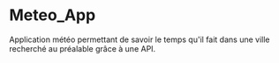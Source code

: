# Meteo_App
Application météo permettant de savoir le temps qu'il fait dans une ville recherché au préalable grâce à une API.
